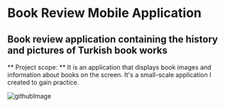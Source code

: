 # Book Review Mobile Application 
## Book review application containing the history and pictures of Turkish book works
** Project scope: ** It is an application that displays book images and information about books on the screen. It's a small-scale application I created to gain practice.

![githubImage](https://github.com/muhammedgmbsg/Book_Review_App/assets/95706061/927d3c28-b3b6-483b-8506-7e6f521c628f)
